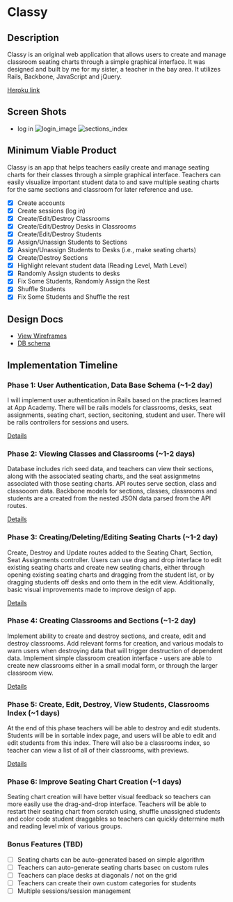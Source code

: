 # Classy

## Description

Classy is an original web application that allows users to create
and manage classroom seating charts through a simple graphical
interface. It was designed and built by me for my sister, a teacher
in the bay area. It utilizes Rails, Backbone, JavaScript and jQuery. 

[Heroku link][heroku]

[heroku]: www.classy-classroom.com

## Screen Shots

* log in
![login_image](../docs/screenshots/0_Login.png)
![sections_index](../docs/screenshots/sections_index.png)


## Minimum Viable Product

Classy is an app that helps teachers easily create and manage
seating charts for their classes through a simple graphical
interface. Teachers can easily visualize important student data to
and save multiple seating charts for the same sections and classroom
for later reference and use.

<!-- This is a Markdown checklist. Use it to keep track of your progress! -->

- [X] Create accounts
- [X] Create sessions (log in)
- [X] Create/Edit/Destroy Classrooms
- [X] Create/Edit/Destroy Desks in Classrooms
- [X] Create/Edit/Destroy Students
- [X] Assign/Unassign Students to Sections
- [X] Assign/Unassign Students to Desks (i.e., make seating charts)
- [X] Create/Destroy Sections
- [X] Highlight relevant student data (Reading Level, Math Level)
- [X] Randomly Assign students to desks
- [X] Fix Some Students, Randomly Assign the Rest
- [X] Shuffle Students
- [X] Fix Some Students and Shuffle the rest

## Design Docs
* [View Wireframes][views]
* [DB schema][schema]

[views]: ./docs/views.md
[schema]: ./docs/schema.md

## Implementation Timeline

### Phase 1: User Authentication, Data Base Schema (~1-2 day)
I will implement user authentication in Rails based on the practices learned at
App Academy. There will be rails models for classrooms, desks, seat assignments,
seating chart, section, secitoning, student and user. There will be rails
controllers for sessions and users.

[Details][phase-one]

### Phase 2: Viewing Classes and Classrooms (~1-2 days)
Database includes rich seed data, and teachers can view their sections, along with
the associated seating charts, and the seat assignmetns associated with those
seating charts. API routes serve section, class and classooom data. Backbone
models for sections, classes, classrooms and students are a created from the
nested JSON data parsed from the API routes. 

[Details][phase-two]

### Phase 3: Creating/Deleting/Editing Seating Charts (~1-2 day)
Create, Destroy and Update routes added to the Seating Chart, Section,
Seat Assignments controller. Users can use drag and drop interface
to edit existing seating charts and create new seating charts, either
through opening existing seating charts and dragging from the student
list, or by dragging students off desks and onto them in the edit view.
Additionally, basic visual improvements made to improve design of app.

[Details][phase-three]

### Phase 4: Creating Classrooms and Sections (~1-2 day)
Implement ability to create and destroy sections, and create, edit
and destroy classrooms. Add relevant forms for creation, and various
modals to warn users when destroying data that will trigger destruction
of dependent data. Implement simple classroom creation interface - users
are able to create new classrooms either in a small modal form, or 
through the larger classroom view.

[Details][phase-four]

### Phase 5: Create, Edit, Destroy, View Students, Classrooms Index (~1 days)
At the end of this phase teachers will be able to destroy and edit students.
Students will be in sortable index page, and users will be able to edit and edit
students from this index. There will also be a classrooms index, so teacher
can view a list of all of their classrooms, with previews.

[Details][phase-five]

### Phase 6: Improve Seating Chart Creation (~1 days)
Seating chart creation will have better visual feedback so teachers
can more easily use the drag-and-drop interface. Teachers will be able to restart
their seating chart from scratch using, shuffle unassigned students and color code
student draggables so teachers can quickly determine math and reading level
mix of various groups.


### Bonus Features (TBD)
- [ ] Seating charts can be auto-generated based on simple algorithm
- [ ] Teachers can auto-generate seating charts basec on custom rules
- [ ] Teachers can place desks at diagonals / not on the grid
- [ ] Teachers can create their own custom categories for students
- [ ] Multiple sessions/session management

[phase-one]: ./docs/phases/phase1.md
[phase-two]: ./docs/phases/phase2.md
[phase-three]: ./docs/phases/phase3.md
[phase-four]: ./docs/phases/phase4.md
[phase-five]: ./docs/phases/phase5.md

